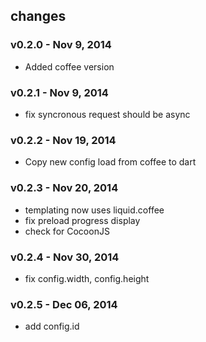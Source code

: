 ## changes
### v0.2.0 - Nov 9, 2014
* Added coffee version
### v0.2.1 - Nov 9, 2014
* fix syncronous request should be async
### v0.2.2 - Nov 19, 2014
* Copy new config load from coffee to dart
### v0.2.3 - Nov 20, 2014
* templating now uses liquid.coffee
* fix preload progress display
* check for CocoonJS
### v0.2.4 - Nov 30, 2014
* fix config.width, config.height
### v0.2.5 - Dec 06, 2014
* add config.id
